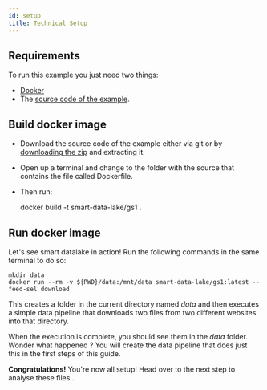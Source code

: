 ```yaml
---
id: setup
title: Technical Setup
---
```


## Requirements

To run this example you just need two things:

- [Docker](https://www.docker.com/get-started)
- The [source code of the example](https://github.com/smart-data-lake/getting-started).


## Build docker image

- Download the source code of the example either via git or by [downloading the zip](https://github.com/smart-data-lake/getting-started/archive/refs/heads/master.zip) and extracting it.
- Open up a terminal and change to the folder with the source that contains the file called Dockerfile.
- Then run:


    docker build -t smart-data-lake/gs1 .

## Run docker image

Let's see smart datalake in action!
Run the following commands in the same terminal to do so:

    mkdir data
    docker run --rm -v ${PWD}/data:/mnt/data smart-data-lake/gs1:latest --feed-sel download

This creates a folder in the current directory named *data* and then 
executes a simple data pipeline that downloads two files from two different websites into that directory.

When the execution is complete, you should see them in the *data* folder.
Wonder what happened ? You will create the data pipeline that does just this in the first steps of this guide.

**Congratulations!** You're now all setup! Head over to the next step to analyse these files...